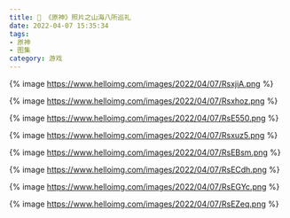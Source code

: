 ```yaml
---
title: 📸 《原神》照片之山海八所巡礼
date: 2022-04-07 15:35:34
tags:
- 原神
- 图集
category: 游戏
---
```


{% image https://www.helloimg.com/images/2022/04/07/RsxjiA.png %}

{% image https://www.helloimg.com/images/2022/04/07/Rsxhoz.png %}

{% image https://www.helloimg.com/images/2022/04/07/RsE550.png %}

{% image https://www.helloimg.com/images/2022/04/07/Rsxuz5.png %}

{% image https://www.helloimg.com/images/2022/04/07/RsEBsm.png %}

{% image https://www.helloimg.com/images/2022/04/07/RsECdh.png %}

{% image https://www.helloimg.com/images/2022/04/07/RsEGYc.png %}

{% image https://www.helloimg.com/images/2022/04/07/RsEZeq.png %}

